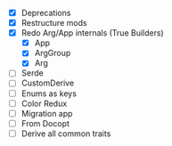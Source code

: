 - [x] Deprecations
- [x] Restructure mods
- [x] Redo Arg/App internals (True Builders)
  - [x] App
  - [x] ArgGroup
  - [x] Arg
- [ ] Serde
- [ ] CustomDerive
- [ ] Enums as keys
- [ ] Color Redux
- [ ] Migration app
- [ ] From Docopt
- [ ] Derive all common traits